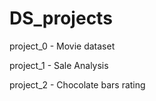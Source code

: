 # DS_projects


project_0 - Movie dataset

project_1 - Sale Analysis

project_2 - Chocolate bars rating
